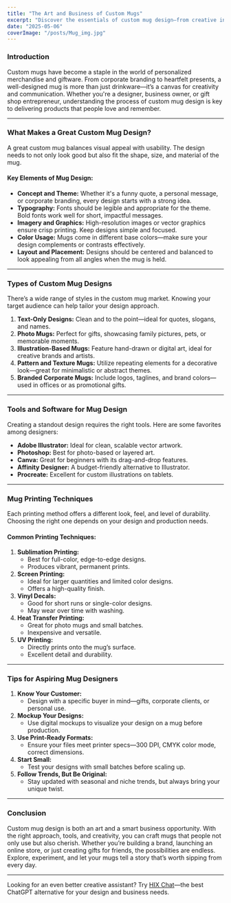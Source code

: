 ```yaml
---
title: "The Art and Business of Custom Mugs"
excerpt: "Discover the essentials of custom mug design—from creative inspiration to production techniques—and learn how to create mugs that are both beautiful and market-ready."
date: "2025-05-06"
coverImage: "/posts/Mug_img.jpg"
---
```


### Introduction

Custom mugs have become a staple in the world of personalized merchandise and giftware. From corporate branding to heartfelt presents, a well-designed mug is more than just drinkware—it’s a canvas for creativity and communication. Whether you're a designer, business owner, or gift shop entrepreneur, understanding the process of custom mug design is key to delivering products that people love and remember.

---

### What Makes a Great Custom Mug Design?

A great custom mug balances visual appeal with usability. The design needs to not only look good but also fit the shape, size, and material of the mug.

#### Key Elements of Mug Design:

- **Concept and Theme:** Whether it's a funny quote, a personal message, or corporate branding, every design starts with a strong idea.
- **Typography:** Fonts should be legible and appropriate for the theme. Bold fonts work well for short, impactful messages.
- **Imagery and Graphics:** High-resolution images or vector graphics ensure crisp printing. Keep designs simple and focused.
- **Color Usage:** Mugs come in different base colors—make sure your design complements or contrasts effectively.
- **Layout and Placement:** Designs should be centered and balanced to look appealing from all angles when the mug is held.

---

### Types of Custom Mug Designs

There’s a wide range of styles in the custom mug market. Knowing your target audience can help tailor your design approach.

1. **Text-Only Designs:**
   Clean and to the point—ideal for quotes, slogans, and names.
2. **Photo Mugs:**
   Perfect for gifts, showcasing family pictures, pets, or memorable moments.
3. **Illustration-Based Mugs:**
   Feature hand-drawn or digital art, ideal for creative brands and artists.
4. **Pattern and Texture Mugs:**
   Utilize repeating elements for a decorative look—great for minimalistic or abstract themes.
5. **Branded Corporate Mugs:**
   Include logos, taglines, and brand colors—used in offices or as promotional gifts.

---

### Tools and Software for Mug Design

Creating a standout design requires the right tools. Here are some favorites among designers:

- **Adobe Illustrator:** Ideal for clean, scalable vector artwork.
- **Photoshop:** Best for photo-based or layered art.
- **Canva:** Great for beginners with its drag-and-drop features.
- **Affinity Designer:** A budget-friendly alternative to Illustrator.
- **Procreate:** Excellent for custom illustrations on tablets.

---

### Mug Printing Techniques

Each printing method offers a different look, feel, and level of durability. Choosing the right one depends on your design and production needs.

#### Common Printing Techniques:

1. **Sublimation Printing:**
   - Best for full-color, edge-to-edge designs.
   - Produces vibrant, permanent prints.
2. **Screen Printing:**
   - Ideal for larger quantities and limited color designs.
   - Offers a high-quality finish.
3. **Vinyl Decals:**
   - Good for short runs or single-color designs.
   - May wear over time with washing.
4. **Heat Transfer Printing:**
   - Great for photo mugs and small batches.
   - Inexpensive and versatile.
5. **UV Printing:**
   - Directly prints onto the mug’s surface.
   - Excellent detail and durability.

---

### Tips for Aspiring Mug Designers

1. **Know Your Customer:**
   - Design with a specific buyer in mind—gifts, corporate clients, or personal use.
2. **Mockup Your Designs:**
   - Use digital mockups to visualize your design on a mug before production.
3. **Use Print-Ready Formats:**
   - Ensure your files meet printer specs—300 DPI, CMYK color mode, correct dimensions.
4. **Start Small:**
   - Test your designs with small batches before scaling up.
5. **Follow Trends, But Be Original:**
   - Stay updated with seasonal and niche trends, but always bring your unique twist.

---

### Conclusion

Custom mug design is both an art and a smart business opportunity. With the right approach, tools, and creativity, you can craft mugs that people not only use but also cherish. Whether you’re building a brand, launching an online store, or just creating gifts for friends, the possibilities are endless. Explore, experiment, and let your mugs tell a story that’s worth sipping from every day.

---

Looking for an even better creative assistant? Try [HIX Chat](https://hix.ai/chat)—the best ChatGPT alternative for your design and business needs.
